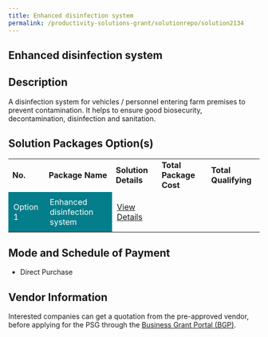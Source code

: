 ```yaml
---
title: Enhanced disinfection system
permalink: /productivity-solutions-grant/solutionrepo/solution2134
---
```


## Enhanced disinfection system

## Description

A disinfection system for vehicles / personnel entering farm premises to prevent contamination. It helps to ensure good biosecurity, decontamination, disinfection and sanitation. 

## Solution Packages Option(s)

<table>
<tr>
<td><b>No.</b></td>
<td><b>Package Name</b></td>
<td><b>Solution Details</b></td>
<td><b>Total Package Cost</b></td>
<td><b>Total Qualifying</b></td>
</tr>
<tr>
<td style='padding: 10px; background-color: #037E8A; color: #FFFFFF;'>Option 1</td>
<td style='padding: 10px; background-color: #037E8A; color: #FFFFFF;'>Enhanced disinfection system</td>
<td style='padding: 10px;'><a href='' target='_blank'>View Details</a></td>
<td style='padding: 10px;'></td>
<td style='padding: 10px;'></td>
</tr>
</table>

## Mode and Schedule of Payment

 - Direct Purchase

## Vendor Information

 

Interested companies can get a quotation from the pre-approved vendor, before applying for the PSG through the <a href='https://www.businessgrants.gov.sg/' target='_blank' rel='noopener'>Business Grant Portal (BGP)</a>.

<script src="/jquery/resize-tables.js"></script>

